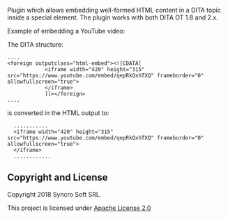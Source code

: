 Plugin which allows embedding well-formed HTML content in a DITA topic inside a special <foreign outputclass="html-embed"> element.
The plugin works with both DITA OT 1.8 and 2.x.

Example of embedding a YouTube video:

The DITA structure:

    ....
    <foreign outputclass="html-embed"><![CDATA[
                <iframe width="420" height="315" src="https://www.youtube.com/embed/qepRkQxhTXQ" frameborder="0" allowfullscreen="true">
                </iframe>
                ]]></foreign>
    ....
    
is converted in the HTML output to:

      ...........
      <iframe width="420" height="315" src="https://www.youtube.com/embed/qepRkQxhTXQ" frameborder="0" allowfullscreen="true">
      </iframe>
      ............

Copyright and License
---------------------
Copyright 2018 Syncro Soft SRL.

This project is licensed under [Apache License 2.0](https://github.com/oxygenxml/dita-embed-html/blob/master/LICENSE)
